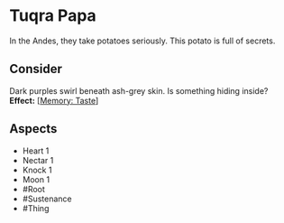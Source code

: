 # Tuqra Papa
In the Andes, they take potatoes seriously. This potato is full of secrets.
## Consider
Dark purples swirl beneath ash-grey skin. Is something hiding inside?<br> **Effect:** [[Memory: Taste](https://uadaf.theevilroot.xyz/rowenarium/element/mem.Taste)]
## Aspects
- Heart 1
- Nectar 1
- Knock 1
- Moon 1
- #Root 
- #Sustenance 
- #Thing